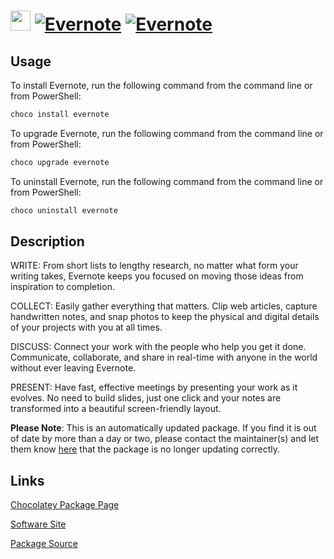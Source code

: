 ﻿# <img src="https://cdn.jsdelivr.net/gh/mkevenaar/chocolatey-packages@27fed6f8dd2798ffab4521d990b1b8d893e65a62/icons/evernote.png" width="32" height="32"/> [![Evernote](https://img.shields.io/chocolatey/v/evernote.svg?label=Evernote)](https://community.chocolatey.org/packages/evernote) [![Evernote](https://img.shields.io/chocolatey/dt/evernote.svg)](https://community.chocolatey.org/packages/evernote)

## Usage

To install Evernote, run the following command from the command line or from PowerShell:

```powershell
choco install evernote
```

To upgrade Evernote, run the following command from the command line or from PowerShell:

```powershell
choco upgrade evernote
```

To uninstall Evernote, run the following command from the command line or from PowerShell:

```powershell
choco uninstall evernote
```

## Description

WRITE: From short lists to lengthy research, no matter what form your writing takes, Evernote keeps you focused on moving those ideas from inspiration to completion.

COLLECT: Easily gather everything that matters. Clip web articles, capture handwritten notes, and snap photos to keep the physical and digital details of your projects with you at all times.

DISCUSS: Connect your work with the people who help you get it done. Communicate, collaborate, and share in real-time with anyone in the world without ever leaving Evernote.

PRESENT: Have fast, effective meetings by presenting your work as it evolves. No need to build slides, just one click and your notes are transformed into a beautiful screen-friendly layout.

**Please Note**: This is an automatically updated package. If you find it is
out of date by more than a day or two, please contact the maintainer(s) and
let them know [here](https://github.com/mkevenaar/chocolatey-packages/issues) that the package is no longer updating correctly.


## Links

[Chocolatey Package Page](https://community.chocolatey.org/packages/evernote)

[Software Site](http://evernote.com/evernote/)

[Package Source](https://github.com/mkevenaar/chocolatey-packages/tree/master/automatic/evernote)

